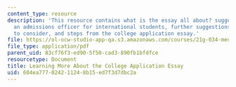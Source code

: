 ```yaml
---
content_type: resource
description: 'This resource contains what is the essay all about? suggestions from
  an admissions officer for international students, further suggestions: questions
  to consider, and steps from the college application essay.'
file: https://ol-ocw-studio-app-qa.s3.amazonaws.com/courses/21g-034-media-education-and-the-marketplace-fall-2005/604ea777024211248b15ed7f3d7dbc2a_MIT21G_034F05_essayinfo.pdf
file_type: application/pdf
parent_uid: 83cf76f3-ed90-5f50-cad3-890fb1bfdfce
resourcetype: Document
title: Learning More About the College Application Essay
uid: 604ea777-0242-1124-8b15-ed7f3d7dbc2a
---
```

